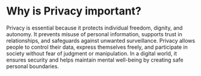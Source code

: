 # Why is Privacy important? 

Privacy is essential because it protects individual freedom, dignity, and autonomy. It prevents misuse of personal information, supports trust in relationships, and safeguards against unwanted surveillance. Privacy allows people to control their data, express themselves freely, and participate in society without fear of judgment or manipulation. In a digital world, it ensures security and helps maintain mental well-being by creating safe personal boundaries.